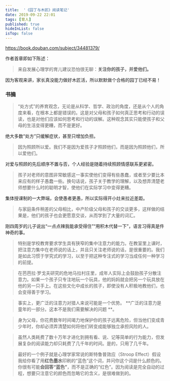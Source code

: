 ```yaml
---
title:  '《园丁与木匠》阅读笔记'
date: 2019-09-22 22:01
tags: [育人]
published: true
hideInList: false
isTop: false
---
```


<https://book.douban.com/subject/34481379/>

作者首章即如下陈述：

> 来自发展心理学的育儿建议恐怕很无聊：**关注你的孩子，并爱他们。**

因为客观来讲，家长真没能力做好木匠活，所以默默做个合格的园丁已经不易！

### 书摘

>  “处方式”的养育观念，无论是从科学、哲学、政治的角度，还是从个人的角度来看，在根本上都是错误的。这是对父母和孩子如何真正思考和行动的误读，也是对他们应该如何思考和行动的误解。这种观念其实只能使孩子和父母的生活变得更糟，而不是更好。

绝大多数“处方”只缓解症状，甚至只增加负担。

<!--more-->

> 因为照顾所以爱。我们不是因为爱孩子才照顾他们，而是因为照顾他们，所以爱他们。

对爱与照顾的先后顺序不置与否，个人经验是随着持续照顾情感联系更紧密。

> 孩子对老师的意图非常敏感这一事实使他们变得有些愚蠢，或者至少要比本来应有的样子愚蠢一些。换句话说，孩子关于教学的理解，以及想弄清楚老师想要什么时的聪明才智，使他们在实际学习中变得更糟。

集体授课制的一大弊端，会使愚者更愚，所以实际得开小灶来拉近差距。

> 与家庭条件稍差的父母相比，中产阶级父母和孩子的交谈更多，这样做的结果是，他们的孩子也会更愿意交谈，从而学到了大量的词汇。

刚四周岁的儿子说出“一点点辣我能承受得住”“用积木代替一下”，语言习得真是件神奇的事。

> 特别是学校教育要求学生具有狭窄的集中注意力的能力。在教室里上课时，把注意力集中在老师说的话上，并且只关注老师说的话，是很重要的。我们是如此习惯于学究式的学习，以至于把这种专注式的学习当成任何一种学习的前提。

> 在芭芭拉·罗戈夫研究的危地马拉村庄里，成年人实际上会鼓励孩子分散注意力。如果一个孩子只专注地玩一个玩具，他的妈妈就会把另一个玩具放在他的另一只手上。在这些文化中成长的孩子，即使没有人积极地教他们，也会变得善于学习。

> 事实上，更广泛的注意力对猎人来说可能是一个优势。 **广泛的注意力是童年的一部分。这本不是我们需要解决的问题 **。

> 身为父母，你花费数年时间竭力地保护你的孩子远离危险，但当他们变成青少年时，你却必须弄清楚如何将他们转变成能够独立承担风险的人。

> 虽然人类耗费了数十万年才进化到拥有看、说、记等简单的行为能力，但发展复杂的阅读能力却只耗费了几千年的时间。是的，只用了几千年。

> 最好的一个例子就是心理学家常说的斯特鲁普效应（Stroop Effect）假设我给你看了用**红色墨水**印刷的“蓝色”这个词，并问你这个词是什么颜色的。你很有可能**会回答“蓝色”**，而不是正确的“红色”。因为阅读是完全自动的过程，想要只注意它的颜色而忽略它的含义，是很难做到的。